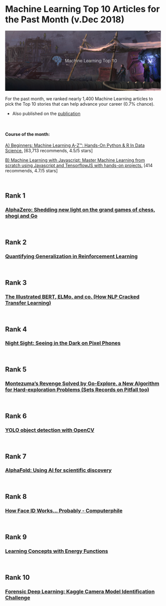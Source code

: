 # Machine Learning Top 10 Articles for the Past Month (v.Dec 2018)

<img src="Top10-Dec-ML.png" width="800" alt="Mybridge"></a>

For the past month, we ranked nearly 1,400 Machine Learning articles to pick the Top 10 stories that can help advance your career (0.7% chance).
 
* Also published on the [publication](https://goo.gl/h2JjqM)

<br>

#### Course of the month:

[A) Beginners: Machine Learning A-Z™: Hands-On Python & R In Data Science.](http://bit.ly/2oAaMA3) [63,713 recommends, 4.5/5 stars]

[B) Machine Learning with Javascript: Master Machine Learning from scratch using Javascript and TensorflowJS with hands-on projects.](http://bit.ly/2rvL7tt) [414 recommends, 4.7/5 stars]

<br>

## Rank 1
### [AlphaZero: Shedding new light on the grand games of chess, shogi and Go](https://deepmind.com/blog/alphazero-shedding-new-light-grand-games-chess-shogi-and-go?utm_source=mybridge&utm_medium=blog&utm_campaign=read_more)


<br>

## Rank 2
### [Quantifying Generalization in Reinforcement Learning](https://blog.openai.com/quantifying-generalization-in-reinforcement-learning?utm_source=mybridge&utm_medium=blog&utm_campaign=read_more)


<br>

## Rank 3
### [The Illustrated BERT, ELMo, and co. (How NLP Cracked Transfer Learning)](http://jalammar.github.io/illustrated-bert?utm_source=mybridge&utm_medium=blog&utm_campaign=read_more)


<br>

## Rank 4
### [Night Sight: Seeing in the Dark on Pixel Phones](https://ai.googleblog.com/2018/11/night-sight-seeing-in-dark-on-pixel.html?utm_source=mybridge&utm_medium=blog&utm_campaign=read_more)


<br>

## Rank 5
### [Montezuma’s Revenge Solved by Go-Explore, a New Algorithm for Hard-exploration Problems (Sets Records on Pitfall too)](https://eng.uber.com/go-explore?utm_source=mybridge&utm_medium=blog&utm_campaign=read_more)


<br>

## Rank 6
### [YOLO object detection with OpenCV](https://www.pyimagesearch.com/2018/11/12/yolo-object-detection-with-opencv?utm_source=mybridge&utm_medium=blog&utm_campaign=read_more)


<br>

## Rank 7
### [AlphaFold: Using AI for scientific discovery](https://deepmind.com/blog/alphafold?utm_source=mybridge&utm_medium=blog&utm_campaign=read_more)


<br>

## Rank 8
### [How Face ID Works... Probably - Computerphile](https://www.youtube.com/watch?v=mwTaISbA87A?utm_source=mybridge&utm_medium=blog&utm_campaign=read_more)


<br>

## Rank 9
### [Learning Concepts with Energy Functions](https://blog.openai.com/learning-concepts-with-energy-functions?utm_source=mybridge&utm_medium=blog&utm_campaign=read_more)


<br>

## Rank 10
### [Forensic Deep Learning: Kaggle Camera Model Identification Challenge](https://towardsdatascience.com/forensic-deep-learning-kaggle-camera-model-identification-challenge-f6a3892561bd?utm_source=mybridge&utm_medium=blog&utm_campaign=read_more)


                  
